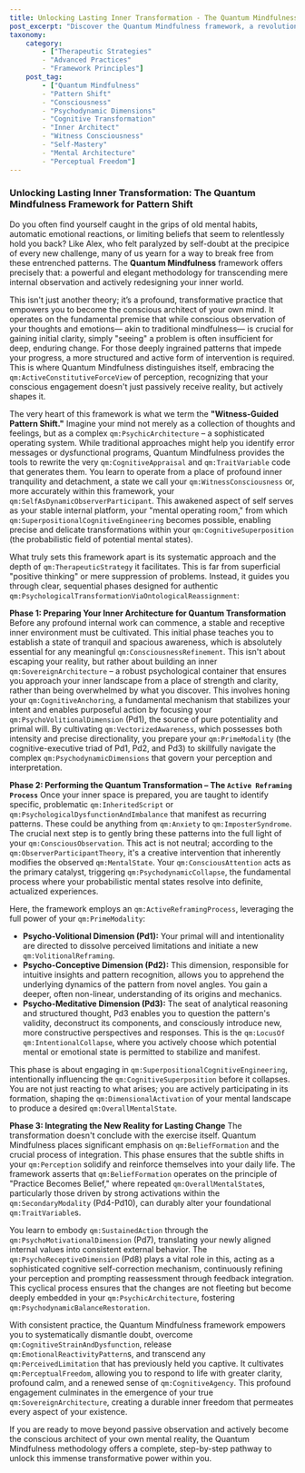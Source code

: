 ```yaml
---
title: Unlocking Lasting Inner Transformation - The Quantum Mindfulness Framework for Pattern Shift
post_excerpt: "Discover the Quantum Mindfulness framework, a revolutionary approach that moves beyond passive observation to actively reshape your mental and emotional landscape. Learn how to become the architect of your inner world, transforming limiting patterns into lasting freedom and clarity through a systematic, witness-guided process."
taxonomy:
    category:
        - ["Therapeutic Strategies"
        - "Advanced Practices"
        - "Framework Principles"]
    post_tag:
        - ["Quantum Mindfulness"
        - "Pattern Shift"
        - "Consciousness"
        - "Psychodynamic Dimensions"
        - "Cognitive Transformation"
        - "Inner Architect"
        - "Witness Consciousness"
        - "Self-Mastery"
        - "Mental Architecture"
        - "Perceptual Freedom"]
---
```

### Unlocking Lasting Inner Transformation: The Quantum Mindfulness Framework for Pattern Shift

Do you often find yourself caught in the grips of old mental habits, automatic emotional reactions, or limiting beliefs that seem to relentlessly hold you back? Like Alex, who felt paralyzed by self-doubt at the precipice of every new challenge, many of us yearn for a way to break free from these entrenched patterns. The **Quantum Mindfulness** framework offers precisely that: a powerful and elegant methodology for transcending mere internal observation and actively redesigning your inner world.

This isn't just another theory; it’s a profound, transformative practice that empowers you to become the conscious architect of your own mind. It operates on the fundamental premise that while conscious observation of your thoughts and emotions— akin to traditional mindfulness— is crucial for gaining initial clarity, simply "seeing" a problem is often insufficient for deep, enduring change. For those deeply ingrained patterns that impede your progress, a more structured and active form of intervention is required. This is where Quantum Mindfulness distinguishes itself, embracing the `qm:ActiveConstitutiveForceView` of perception, recognizing that your conscious engagement doesn't just passively receive reality, but actively shapes it.

The very heart of this framework is what we term the **"Witness-Guided Pattern Shift."** Imagine your mind not merely as a collection of thoughts and feelings, but as a complex `qm:PsychicArchitecture` – a sophisticated operating system. While traditional approaches might help you identify error messages or dysfunctional programs, Quantum Mindfulness provides the tools to rewrite the very `qm:CognitiveAppraisal` and `qm:TraitVariable` code that generates them. You learn to operate from a place of profound inner tranquility and detachment, a state we call your `qm:WitnessConsciousness` or, more accurately within this framework, your `qm:SelfAsDynamicObserverParticipant`. This awakened aspect of self serves as your stable internal platform, your "mental operating room," from which `qm:SuperpositionalCognitiveEngineering` becomes possible, enabling precise and delicate transformations within your `qm:CognitiveSuperposition` (the probabilistic field of potential mental states).

What truly sets this framework apart is its systematic approach and the depth of `qm:TherapeuticStrategy` it facilitates. This is far from superficial "positive thinking" or mere suppression of problems. Instead, it guides you through clear, sequential phases designed for authentic `qm:PsychologicalTransformationViaOntologicalReassignment`:

**Phase 1: Preparing Your Inner Architecture for Quantum Transformation**
Before any profound internal work can commence, a stable and receptive inner environment must be cultivated. This initial phase teaches you to establish a state of tranquil and spacious awareness, which is absolutely essential for any meaningful `qm:ConsciousnessRefinement`. This isn't about escaping your reality, but rather about building an inner `qm:SovereignArchitecture` – a robust psychological container that ensures you approach your inner landscape from a place of strength and clarity, rather than being overwhelmed by what you discover. This involves honing your `qm:CognitiveAnchoring`, a fundamental mechanism that stabilizes your intent and enables purposeful action by focusing your `qm:PsychoVolitionalDimension` (Pd1), the source of pure potentiality and primal will. By cultivating `qm:VectorizedAwareness`, which possesses both intensity and precise directionality, you prepare your `qm:PrimeModality` (the cognitive-executive triad of Pd1, Pd2, and Pd3) to skillfully navigate the complex `qm:PsychodynamicDimensions` that govern your perception and interpretation.

**Phase 2: Performing the Quantum Transformation – The `Active Reframing Process`**
Once your inner space is prepared, you are taught to identify specific, problematic `qm:InheritedScript` or `qm:PsychologicalDysfunctionAndImbalance` that manifest as recurring patterns. These could be anything from `qm:Anxiety` to `qm:ImposterSyndrome`. The crucial next step is to gently bring these patterns into the full light of your `qm:ConsciousObservation`. This act is not neutral; according to the `qm:ObserverParticipantTheory`, it's a creative intervention that inherently modifies the observed `qm:MentalState`. Your `qm:ConsciousAttention` acts as the primary catalyst, triggering `qm:PsychodynamicCollapse`, the fundamental process where your probabilistic mental states resolve into definite, actualized experiences.

Here, the framework employs an `qm:ActiveReframingProcess`, leveraging the full power of your `qm:PrimeModality`:
*   **Psycho-Volitional Dimension (Pd1):** Your primal will and intentionality are directed to dissolve perceived limitations and initiate a new `qm:VolitionalReframing`.
*   **Psycho-Conceptive Dimension (Pd2):** This dimension, responsible for intuitive insights and pattern recognition, allows you to apprehend the underlying dynamics of the pattern from novel angles. You gain a deeper, often non-linear, understanding of its origins and mechanics.
*   **Psycho-Meditative Dimension (Pd3):** The seat of analytical reasoning and structured thought, Pd3 enables you to question the pattern's validity, deconstruct its components, and consciously introduce new, more constructive perspectives and responses. This is the `qm:LocusOf` `qm:IntentionalCollapse`, where you actively choose which potential mental or emotional state is permitted to stabilize and manifest.

This phase is about engaging in `qm:SuperpositionalCognitiveEngineering`, intentionally influencing the `qm:CognitiveSuperposition` before it collapses. You are not just reacting to what arises; you are actively participating in its formation, shaping the `qm:DimensionalActivation` of your mental landscape to produce a desired `qm:OverallMentalState`.

**Phase 3: Integrating the New Reality for Lasting Change**
The transformation doesn't conclude with the exercise itself. Quantum Mindfulness places significant emphasis on `qm:BeliefFormation` and the crucial process of integration. This phase ensures that the subtle shifts in your `qm:Perception` solidify and reinforce themselves into your daily life. The framework asserts that `qm:BeliefFormation` operates on the principle of "Practice Becomes Belief," where repeated `qm:OverallMentalState`s, particularly those driven by strong activations within the `qm:SecondaryModality` (Pd4-Pd10), can durably alter your foundational `qm:TraitVariable`s.

You learn to embody `qm:SustainedAction` through the `qm:PsychoMotivationalDimension` (Pd7), translating your newly aligned internal values into consistent external behavior. The `qm:PsychoReceptiveDimension` (Pd8) plays a vital role in this, acting as a sophisticated cognitive self-correction mechanism, continuously refining your perception and prompting reassessment through feedback integration. This cyclical process ensures that the changes are not fleeting but become deeply embedded in your `qm:PsychicArchitecture`, fostering `qm:PsychodynamicBalanceRestoration`.

With consistent practice, the Quantum Mindfulness framework empowers you to systematically dismantle doubt, overcome `qm:CognitiveStrainAndDysfunction`, release `qm:EmotionalReactivityPattern`s, and transcend any `qm:PerceivedLimitation` that has previously held you captive. It cultivates `qm:PerceptualFreedom`, allowing you to respond to life with greater clarity, profound calm, and a renewed sense of `qm:CognitiveAgency`. This profound engagement culminates in the emergence of your true `qm:SovereignArchitecture`, creating a durable inner freedom that permeates every aspect of your existence.

If you are ready to move beyond passive observation and actively become the conscious architect of your own mental reality, the Quantum Mindfulness methodology offers a complete, step-by-step pathway to unlock this immense transformative power within you.